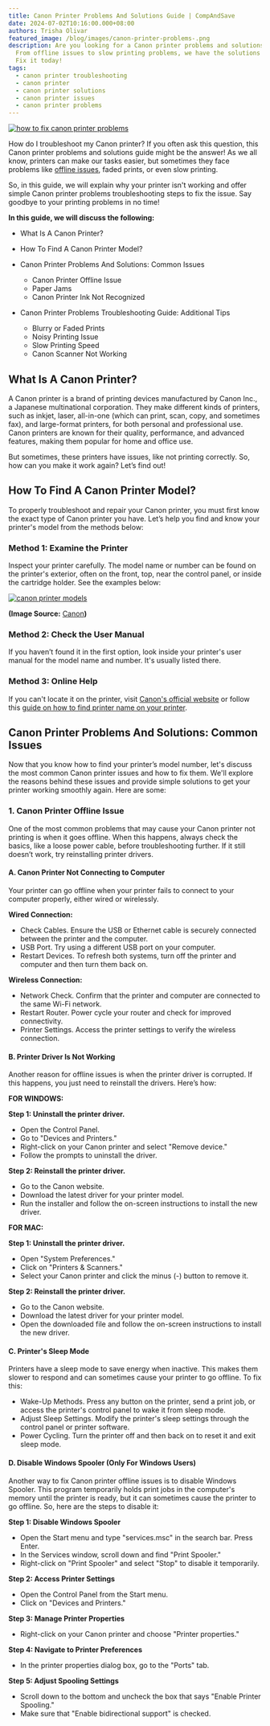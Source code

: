 ```yaml
---
title: Canon Printer Problems And Solutions Guide | CompAndSave
date: 2024-07-02T10:16:00.000+08:00
authors: Trisha Olivar
featured_image: /blog/images/canon-printer-problems-.png
description: Are you looking for a Canon printer problems and solutions guide?
  From offline issues to slow printing problems, we have the solutions for you.
  Fix it today!
tags:
  - canon printer troubleshooting
  - canon printer
  - canon printer solutions
  - canon printer issues
  - canon printer problems
---
```



[![how to fix canon printer problems](/blog/images/canon-printer-problems-.png "How to Fix Canon Printer Problems")](/blog/images/canon-printer-problems-.png)

How do I troubleshoot my Canon printer? If you often ask this question, this Canon printer problems and solutions guide might be the answer! As we all know, printers can make our tasks easier, but sometimes they face problems like [offline issues](https://www.compandsave.com/how-to-fix-canon-printer-offline-guide), faded prints, or even slow printing. 



So, in this guide, we will explain why your printer isn't working and offer simple Canon printer problems troubleshooting steps to fix the issue. Say goodbye to your printing problems in no time!

**In this guide, we will discuss the following:**

* What Is A Canon Printer?
* How To Find A Canon Printer Model?
* Canon Printer Problems And Solutions: Common Issues

  * Canon Printer Offline Issue
  * Paper Jams
  * Canon Printer Ink Not Recognized
* Canon Printer Problems Troubleshooting Guide: Additional Tips

  * Blurry or Faded Prints
  * Noisy Printing Issue
  * Slow Printing Speed
  * Canon Scanner Not Working

## What Is A Canon Printer?

A Canon printer is a brand of printing devices manufactured by Canon Inc., a Japanese multinational corporation. They make different kinds of printers, such as inkjet, laser, all-in-one (which can print, scan, copy, and sometimes fax), and large-format printers, for both personal and professional use. Canon printers are known for their quality, performance, and advanced features, making them popular for home and office use.



But sometimes, these printers have issues, like not printing correctly. So, how can you make it work again? Let’s find out!

## How To Find A Canon Printer Model?

To properly troubleshoot and repair your Canon printer, you must first know the exact type of Canon printer you have. Let’s help you find and know your printer's model from the methods below:

### Method 1: Examine the Printer

Inspect your printer carefully. The model name or number can be found on the printer's exterior, often on the front, top, near the control panel, or inside the cartridge holder. See the examples below:

[![canon printer models](/blog/images/canon-printer-prob-1.png "Canon Printer Models")](/blog/images/canon-printer-prob-1.png)

**(Image Source:** [Canon](https://canoncanada.custhelp.com/app/answers/answer_view/a_id/1036229/~/how-do-i-find-the-model-of-my-canon-pixma-printer-%3F#:~:text=Your%20model%20number%20enables%20you,panel%20(see%20images%20below).)**)**

### **Method 2: Check the User Manual**

If you haven’t found it in the first option, look inside your printer's user manual for the model name and number. It's usually listed there.

### Method 3: Online Help

If you can't locate it on the printer, visit [Canon's official website](https://www.usa.canon.com/support) or follow this [guide on how to find printer name on your printer](https://www.compandsave.com/how-to-find-printer-name).

## Canon Printer Problems And Solutions: Common Issues

Now that you know how to find your printer’s model number, let's discuss the most common Canon printer issues and how to fix them. We'll explore the reasons behind these issues and provide simple solutions to get your printer working smoothly again. Here are some:

### 1. Canon Printer Offline Issue

One of the most common problems that may cause your Canon printer not printing is when it goes offline. When this happens, always check the basics, like a loose power cable, before troubleshooting further. If it still doesn’t work, try reinstalling printer drivers.

#### **A. Canon Printer Not Connecting to Computer**

Your printer can go offline when your printer fails to connect to your computer properly, either wired or wirelessly.

**Wired Connection:**

* Check Cables. Ensure the USB or Ethernet cable is securely connected between the printer and the computer.
* USB Port. Try using a different USB port on your computer.
* Restart Devices. To refresh both systems, turn off the printer and computer and then turn them back on.

**Wireless Connection:**

* Network Check. Confirm that the printer and computer are connected to the same Wi-Fi network.
* Restart Router. Power cycle your router and check for improved connectivity.
* Printer Settings. Access the printer settings to verify the wireless connection.

#### **B. Printer Driver Is Not Working**

Another reason for offline issues is when the printer driver is corrupted. If this happens, you just need to reinstall the drivers. Here’s how:

**FOR WINDOWS:**

**Step 1: Uninstall the printer driver.**

* Open the Control Panel.
* Go to "Devices and Printers."
* Right-click on your Canon printer and select "Remove device."
* Follow the prompts to uninstall the driver.

**Step 2: Reinstall the printer driver.**

* Go to the Canon website.
* Download the latest driver for your printer model.
* Run the installer and follow the on-screen instructions to install the new driver.

**FOR MAC:**

**Step 1: Uninstall the printer driver.**

* Open "System Preferences."
* Click on "Printers & Scanners."
* Select your Canon printer and click the minus (-) button to remove it.

**Step 2: Reinstall the printer driver.**

* Go to the Canon website.
* Download the latest driver for your printer model.
* Open the downloaded file and follow the on-screen instructions to install the new driver.

#### **C. Printer's Sleep Mode**

Printers have a sleep mode to save energy when inactive. This makes them slower to respond and can sometimes cause your printer to go offline. To fix this:

* Wake-Up Methods. Press any button on the printer, send a print job, or access the printer's control panel to wake it from sleep mode.
* Adjust Sleep Settings. Modify the printer's sleep settings through the control panel or printer software.
* Power Cycling. Turn the printer off and then back on to reset it and exit sleep mode.

#### **D. Disable Windows Spooler (Only For Windows Users)**

Another way to fix Canon printer offline issues is to disable Windows Spooler. This program temporarily holds print jobs in the computer's memory until the printer is ready, but it can sometimes cause the printer to go offline. So, here are the steps to disable it:

**Step 1: Disable Windows Spooler**

* Open the Start menu and type "services.msc" in the search bar. Press Enter.
* In the Services window, scroll down and find "Print Spooler."
* Right-click on "Print Spooler" and select "Stop" to disable it temporarily.

**Step 2: Access Printer Settings**

* Open the Control Panel from the Start menu.
* Click on "Devices and Printers."

**Step 3: Manage Printer Properties**

* Right-click on your Canon printer and choose "Printer properties."

**Step 4: Navigate to Printer Preferences**

* In the printer properties dialog box, go to the "Ports" tab.

**Step 5: Adjust Spooling Settings**

* Scroll down to the bottom and uncheck the box that says "Enable Printer Spooling."
* Make sure that "Enable bidirectional support" is checked.
